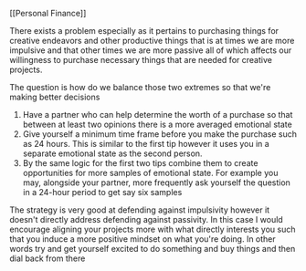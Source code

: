 [[Personal Finance]] 

There exists a problem especially as it pertains to purchasing things for creative endeavors and other productive things that is at times we are more impulsive and that other times we are more passive all of which affects our willingness to purchase necessary things that are needed for creative projects.

The question is how do we balance those two extremes so that we're making better decisions

1. Have a partner who can help determine the worth of a purchase so that between at least two opinions there is a more averaged emotional state
2. Give yourself a minimum time frame before you make the purchase such as 24 hours. This is similar to the first tip however it uses you in a separate emotional state as the second person.
3. By the same logic for the first two tips combine them to create opportunities for more samples of emotional state. For example you may, alongside your partner, more frequently ask yourself the question in a 24-hour period to get say six samples

The strategy is very good at defending against impulsivity however it doesn't directly address defending against passivity. In this case I would encourage aligning your projects more with what directly interests you such that you induce a more positive mindset on what you're doing. In other words try and get yourself excited to do something and buy things and then dial back from there